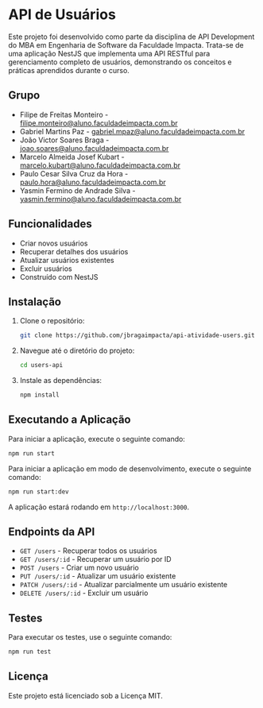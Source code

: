 # API de Usuários
Este projeto foi desenvolvido como parte da disciplina de API Development do MBA em Engenharia de Software da Faculdade Impacta. Trata-se de uma aplicação NestJS que implementa uma API RESTful para gerenciamento completo de usuários, demonstrando os conceitos e práticas aprendidos durante o curso.

## Grupo
- Filipe de Freitas Monteiro - filipe.monteiro@aluno.faculdadeimpacta.com.br
- Gabriel Martins Paz - gabriel.mpaz@aluno.faculdadeimpacta.com.br
- João Victor Soares Braga - joao.soares@aluno.faculdadeimpacta.com.br
- Marcelo Almeida Josef Kubart - marcelo.kubart@aluno.faculdadeimpacta.com.br
- Paulo Cesar Silva Cruz da Hora - paulo.hora@aluno.faculdadeimpacta.com.br
- Yasmin Fermino de Andrade Silva - yasmin.fermino@aluno.faculdadeimpacta.com.br

## Funcionalidades

- Criar novos usuários
- Recuperar detalhes dos usuários
- Atualizar usuários existentes
- Excluir usuários
- Construído com NestJS

## Instalação

1. Clone o repositório:
   ```bash
   git clone https://github.com/jbragaimpacta/api-atividade-users.git
   ```

2. Navegue até o diretório do projeto:
   ```bash
   cd users-api
   ```

3. Instale as dependências:
   ```bash
   npm install
   ```

## Executando a Aplicação

Para iniciar a aplicação, execute o seguinte comando:
```bash
npm run start
```

Para iniciar a aplicação em modo de desenvolvimento, execute o seguinte comando:
```bash
npm run start:dev
```

A aplicação estará rodando em `http://localhost:3000`.

## Endpoints da API

- `GET /users` - Recuperar todos os usuários
- `GET /users/:id` - Recuperar um usuário por ID
- `POST /users` - Criar um novo usuário
- `PUT /users/:id` - Atualizar um usuário existente
- `PATCH /users/:id` - Atualizar parcialmente um usuário existente
- `DELETE /users/:id` - Excluir um usuário

## Testes

Para executar os testes, use o seguinte comando:
```bash
npm run test
```

## Licença

Este projeto está licenciado sob a Licença MIT.
